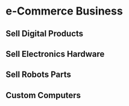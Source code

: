# e-Commerce Business

## Sell Digital Products

## Sell Electronics Hardware

## Sell Robots Parts

## Custom Computers

